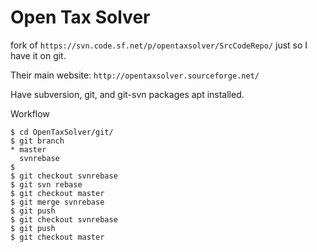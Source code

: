 # Open Tax Solver
fork of
`https://svn.code.sf.net/p/opentaxsolver/SrcCodeRepo/`
just so I have it on git.

Their main website: `http://opentaxsolver.sourceforge.net/`

Have subversion, git, and git-svn packages apt installed.

Workflow
```
$ cd OpenTaxSolver/git/
$ git branch
* master
  svnrebase
$
$ git checkout svnrebase
$ git svn rebase
$ git checkout master
$ git merge svnrebase
$ git push
$ git checkout svnrebase
$ git push
$ git checkout master
```
